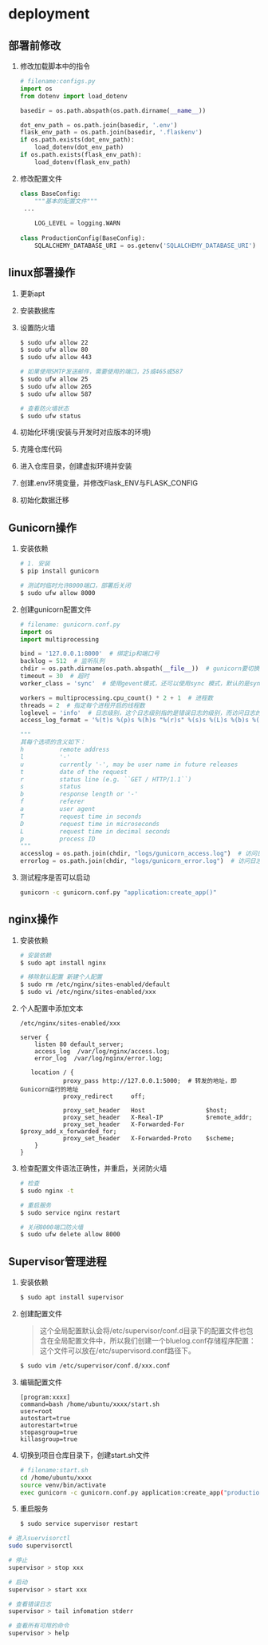 # deployment

## 部署前修改

1. 修改加载脚本中的指令

   ```python
   # filename:configs.py
   import os
   from dotenv import load_dotenv
   
   basedir = os.path.abspath(os.path.dirname(__name__))
   
   dot_env_path = os.path.join(basedir, '.env')
   flask_env_path = os.path.join(basedir, '.flaskenv')
   if os.path.exists(dot_env_path):
       load_dotenv(dot_env_path)
   if os.path.exists(flask_env_path):
       load_dotenv(flask_env_path)
   ```

2. 修改配置文件

   ```python
   class BaseConfig:
       """基本的配置文件"""
   	...
   	
       LOG_LEVEL = logging.WARN
       
   class ProductionConfig(BaseConfig):
       SQLALCHEMY_DATABASE_URI = os.getenv('SQLALCHEMY_DATABASE_URI')
   ```

## linux部署操作

1. 更新apt

2. 安装数据库

3. 设置防火墙

   ```bash
   $ sudo ufw allow 22
   $ sudo ufw allow 80
   $ sudo ufw allow 443
   
   # 如果使用SMTP发送邮件，需要使用的端口，25或465或587
   $ sudo ufw allow 25
   $ sudo ufw allow 265
   $ sudo ufw allow 587
   
   # 查看防火墙状态
   $ sudo ufw status
   ```

4. 初始化环境(安装与开发时对应版本的环境)

5. 克隆仓库代码

6. 进入仓库目录，创建虚拟环境并安装

7. 创建.env环境变量，并修改Flask_ENV与FLASK_CONFIG

8. 初始化数据迁移

## Gunicorn操作

1. 安装依赖

   ```bash
   # 1. 安装
   $ pip install gunicorn
   
   # 测试时临时允许8000端口，部署后关闭
   $ sudo ufw allow 8000
   ```

2. 创建gunicorn配置文件

   ```python
   # filename: gunicorn.conf.py
   import os
   import multiprocessing
   
   bind = '127.0.0.1:8000'  # 绑定ip和端口号
   backlog = 512  # 监听队列
   chdir = os.path.dirname(os.path.abspath(__file__))  # gunicorn要切换到的目的工作目录
   timeout = 30  # 超时
   worker_class = 'sync'  # 使用gevent模式，还可以使用sync 模式，默认的是sync模式
   
   workers = multiprocessing.cpu_count() * 2 + 1  # 进程数
   threads = 2  # 指定每个进程开启的线程数
   loglevel = 'info'  # 日志级别，这个日志级别指的是错误日志的级别，而访问日志的级别无法设置
   access_log_format = '%(t)s %(p)s %(h)s "%(r)s" %(s)s %(L)s %(b)s %(f)s" "%(a)s"'  # 设置gunicorn访问日志格式，错误日志无法设置
   
   """
   其每个选项的含义如下：
   h          remote address
   l          '-'
   u          currently '-', may be user name in future releases
   t          date of the request
   r          status line (e.g. ``GET / HTTP/1.1``)
   s          status
   b          response length or '-'
   f          referer
   a          user agent
   T          request time in seconds
   D          request time in microseconds
   L          request time in decimal seconds
   p          process ID
   """
   accesslog = os.path.join(chdir, "logs/gunicorn_access.log")  # 访问日志文件
   errorlog = os.path.join(chdir, "logs/gunicorn_error.log")  # 访问日志文件
   
   ```

3. 测试程序是否可以启动

   ```bash
   gunicorn -c gunicorn.conf.py "application:create_app()"
   ```

## nginx操作

1. 安装依赖

   ```bash
   # 安装依赖
   $ sudo apt install nginx
   
   # 移除默认配置 新建个人配置
   $ sudo rm /etc/nginx/sites-enabled/default
   $ sudo vi /etc/nginx/sites-enabled/xxx
   ```

2. 个人配置中添加文本

   ```
   /etc/nginx/sites-enabled/xxx
   
   server {
       listen 80 default_server;
       access_log  /var/log/nginx/access.log;
       error_log  /var/log/nginx/error.log;
   
      location / {
               proxy_pass http://127.0.0.1:5000;  # 转发的地址，即Gunicorn运行的地址
               proxy_redirect     off;
   
               proxy_set_header   Host                 $host;
               proxy_set_header   X-Real-IP            $remote_addr;
               proxy_set_header   X-Forwarded-For      $proxy_add_x_forwarded_for;
               proxy_set_header   X-Forwarded-Proto    $scheme;
       }
   }
   ```

3. 检查配置文件语法正确性，并重启，关闭防火墙

   ```bash
   # 检查
   $ sudo nginx -t
   
   # 重启服务
   $ sudo service nginx restart
   
   # 关闭8000端口防火墙
   $ sudo ufw delete allow 8000
   ```

## Supervisor管理进程

1. 安装依赖

   ```bash
   $ sudo apt install supervisor
   ```

2. 创建配置文件

   > 这个全局配置默认会将/etc/supervisor/conf.d目录下的配置文件也包含在全局配置文件中，所以我们创建一个bluelog.conf存储程序配置：这个文件可以放在/etc/supervisord.conf路径下。

   ```bash
   $ sudo vim /etc/supervisor/conf.d/xxx.conf
   ```

3. 编辑配置文件

   ```
   [program:xxxx]
   command=bash /home/ubuntu/xxxx/start.sh
   user=root 
   autostart=true
   autorestart=true
   stopasgroup=true
   killasgroup=true
   ```

4. 切换到项目仓库目录下，创建start.sh文件

   ```bash
   # filename:start.sh
   cd /home/ubuntu/xxxx
   source venv/bin/activate
   exec gunicorn -c gunicorn.conf.py application:create_app("production")
   ```

5. 重启服务

   ```bash
   $ sudo service supervisor restart
   ```

```bash
# 进入suervisorctl
sudo supervisorctl

# 停止
supervisor > stop xxx

# 启动
supervisor > start xxx

# 查看错误日志
supervisor > tail infomation stderr  

# 查看所有可用的命令
supervisor > help  
```



